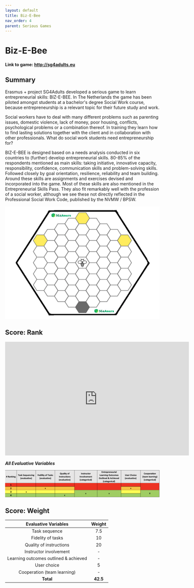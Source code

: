 ```yaml
---
layout: default
title: Biz-E-Bee
nav_order: 4
parent: Serious Games
---
```


# Biz-E-Bee

#### Link to game: http://sg4adults.eu

## Summary

Erasmus + project SG4Adults developed a serious game to learn entrepreneurial skills: BIZ-E-BEE. In The Netherlands the game has been piloted amongst students at a bachelor's degree Social Work course, because entrepreneurship is a relevant topic for their future study and work.

Social workers have to deal with many different problems such as parenting issues, domestic violence, lack of money, poor housing, conflicts, psychological problems or a combination thereof. In training they learn how to find lasting solutions together with the client and in collaboration with other professionals. What do social work students need entrepreneurship for?

BIZ-E-BEE is designed based on a needs analysis conducted in six countries to (further) develop entrepreneurial skills. 80-85% of the respondents mentioned as main skills: taking initiative, innovative capacity, responsibility, confidence, communication skills and problem-solving skills. Followed closely by goal orientation, resilience, reliability and team building. Around these skills are assignments and exercises devised and incorporated into the game. Most of these skills are also mentioned in the Entrepreneurial Skills Pass. They also fit remarkably well with the profession of a social worker, although we see these not directly reflected in the Professional Social Work Code, published by the NVMW / BPSW.

![Image of bizebee](../assets/Biz-e-BEe.png)

## Score: Rank

<iframe width="600" height="371" seamless frameborder="0" scrolling="no" src="https://docs.google.com/spreadsheets/d/e/2PACX-1vRQeSSNa-R2e3TA_gbRtNTG3-69Q0TsvFACQQct_vCGbwvci6NYCB5iWdA0Nlzw5RUHCZdxqINldR5G/pubchart?oid=1515523664&amp;format=interactive"></iframe>

**_All Evaluative Variables_**

![Image of bizebee](../assets/bizebee-scr.png)

## Score: Weight

|         Evaluative Variables          |  Weight  |
| :-----------------------------------: | :------: |
|             Task sequence             |   7.5    |
|           Fidelity of tasks           |    10    |
|        Quality of instructions        |    20    |
|        Instructor involvement         |    -     |
| Learning outcomes outlined & achieved |    -     |
|              User choice              |    5     |
|      Cooperation (team learning)      |    -     |
|               **Total**               | **42.5** |
